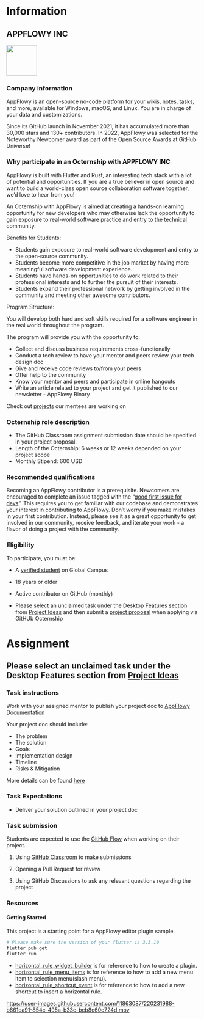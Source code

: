 # Information

## APPFLOWY INC
<img src="https://user-images.githubusercontent.com/12026239/215302596-2b1490a3-0f8f-42e2-808b-a233f4576414.png" width="80"/>

### Company information

AppFlowy is an open-source no-code platform for your wikis, notes, tasks, and more, available for Windows, macOS, and Linux. You are in charge of your data and customizations.

Since its GitHub launch in November 2021, it has accumulated more than 30,000 stars and 130+ contributors. In 2022, AppFlowy was selected for the Noteworthy Newcomer award as part of the Open Source Awards at GitHub Universe!

### Why participate in an Octernship with APPFLOWY INC

AppFlowy is built with Flutter and Rust, an interesting tech stack with a lot of potential and opportunities. If you are a true believer in open source and want to build a world-class open source collaboration software together, we’d love to hear from you!

An Octernship with AppFlowy is aimed at creating a hands-on learning opportunity for new developers who may otherwise lack the opportunity to gain exposure to real-world software practice and entry to the technical community.

Benefits for Students:
- Students gain exposure to real-world software development and entry to the open-source community.
- Students become more competitive in the job market by having more meaningful software development experience.
- Students have hands-on opportunities to do work related to their professional interests and to further the pursuit of their interests.
- Students expand their professional network by getting involved in the community and meeting other awesome contributors.

Program Structure:

You will develop both hard and soft skills required for a software engineer in the real world throughout the program.

The program will provide you with the opportunity to:
- Collect and discuss business requirements cross-functionally
- Conduct a tech review to have your mentor and peers review your tech design doc
- Give and receive code reviews to/from your peers
- Offer help to the community
- Know your mentor and peers and participate in online hangouts
- Write an article related to your project and get it published to our newsletter - AppFlowy Binary

Check out [projects](https://appflowy.gitbook.io/docs/essential-documentation/contribute-to-appflowy/appflowy-mentorship-program/mentorship-2022) our mentees are working on

### Octernship role description

- The GitHub Classroom assignment submission date should be specified in your project proposal.
- Length of the Octernship: 6 weeks or 12 weeks depended on your project scope
- Monthly Stipend: 600 USD

### Recommended qualifications

Becoming an AppFlowy contributor is a prerequisite. Newcomers are encouraged to complete an issue tagged with the “[good first issue for devs](https://github.com/AppFlowy-IO/AppFlowy/labels/good%20first%20issue%20for%20devs)”. This requires you to get familiar with our codebase and demonstrates your interest in contributing to AppFlowy. Don’t worry if you make mistakes in your first contribution. Instead, please see it as a great opportunity to get involved in our community, receive feedback, and iterate your work - a flavor of doing a project with the community.

### Eligibility

To participate, you must be:

* A [verified student](https://education.github.com/discount_requests/pack_application) on Global Campus

* 18 years or older

* Active contributor on GitHub (monthly)

* Please select an unclaimed task under the Desktop Features section from [Project Ideas](https://appflowy.gitbook.io/docs/essential-documentation/contribute-to-appflowy/appflowy-mentorship-program/mentorship-2022/project-ideas) and then submit a [project proposal](https://github.com/AppFlowy-GitHub-Octernship/project-template-repo/blob/main/project-proposal.md) when applying via GitHUb Octernship

# Assignment

## Please select an unclaimed task under the Desktop Features section from [Project Ideas](https://appflowy.gitbook.io/docs/essential-documentation/contribute-to-appflowy/appflowy-mentorship-program/mentorship-2022/project-ideas)

### Task instructions

Work with your assigned mentor to publish your project doc to [AppFlowy Documentation](https://appflowy.gitbook.io/docs/essential-documentation/readme)

Your project doc should include:
- The problem
- The solution
- Goals
- Implementation design
- Timeline
- Risks & Mitigation

More details can be found [here](https://appflowy.gitbook.io/docs/essential-documentation/contribute-to-appflowy/appflowy-mentorship-program/proposal-template)

### Task Expectations

- Deliver your solution outlined in your project doc

### Task submission

Students are expected to use the [GitHub Flow](https://docs.github.com/en/get-started/quickstart/github-flow) when working on their project.

1. Using [GitHub Classroom](https://classroom.github.com/) to make submissions

2. Opening a Pull Request for review

3. Using GitHub Discussions to ask any relevant questions regarding the project

### Resources

#### Getting Started

This project is a starting point for a AppFlowy editor plugin sample.

```bash
# Please make sure the version of your flutter is 3.3.10
flutter pub get
flutter run
```

* [horizontal_rule_widget_builder](./lib/plugins/horizontal_rule_widget_builder.dart) is for reference to how to create a plugin.
* [horizontal_rule_menu_items](./lib/selection_menu_items/horizaontal_rult_menu_item.dart) is for reference to how to add a new menu item to selection menu(slash menu).
* [horizontal_rule_shortcut_event](./lib/shortcut_events/horizaontal_rule_shortcut_event.dart) is for reference to how to add a new shortcut to insert a horizontal rule.


https://user-images.githubusercontent.com/11863087/220231988-b661ea91-854c-495a-b33c-bcb8c60c724d.mov



